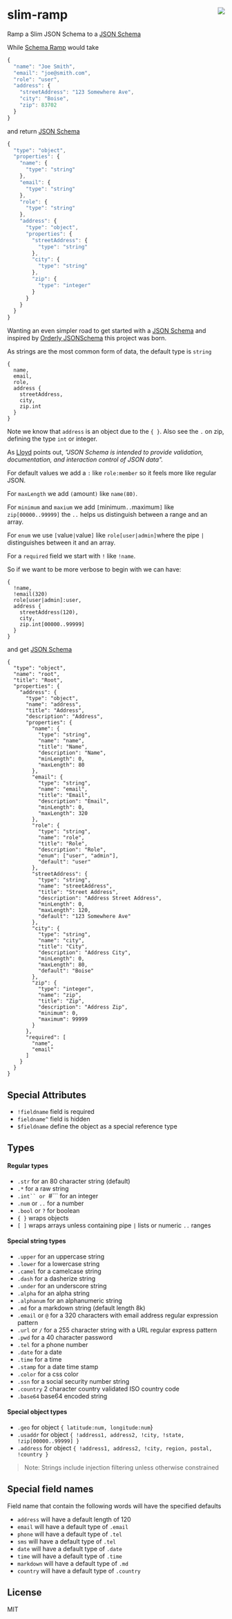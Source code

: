 # slim-ramp <img src="logo/slim-ramp-128.png" align="right">

Ramp a Slim JSON Schema to a [JSON Schema](http://json-schema.org)

While [Schema Ramp](https://github.com/yieme/schema-ramp) would take

```js
{
  "name": "Joe Smith",
  "email": "joe@smith.com",
  "role": "user",
  "address": {
    "streetAddress": "123 Somewhere Ave",
    "city": "Boise",
    "zip": 83702
  }
}
```

and return [JSON Schema](http://json-schema.org)

```js
{
  "type": "object",
  "properties": {
    "name": {
      "type": "string"
    },
    "email": {
      "type": "string"
    },
    "role": {
      "type": "string"
    },
    "address": {
      "type": "object",
      "properties": {
        "streetAddress": {
          "type": "string"
        },
        "city": {
          "type": "string"
        },
        "zip": {
          "type": "integer"
        }
      }
    }
  }
}
```

Wanting an even simpler road to get started with a [JSON Schema](http://json-schema.org)
and inspired by [Orderly JSONSchema](http://lloyd.io/orderly-jsonschema/) this project was born.

As strings are the most common form of data, the default type is ```string```

```
{
  name,
  email,
  role,
  address {
    streetAddress,
    city,
    zip.int
  }
}
```

Note we know that ```address``` is an object due to the ```{ }```.
Also see the ```.``` on zip, defining the type ```int``` or integer.

As [Lloyd](http://lloyd.io/orderly-jsonschema/) points out, _"JSON Schema is intended to provide validation, documentation, and interaction control of JSON data"._

For default values we add a ```:``` like ```role:member``` so it feels more like regular JSON.

For ```maxLength``` we add ```(```amount```)``` like ```name(80)```.

For ```minimum``` and ```maxium``` we add ```[```minimum```..```maximum```]``` like ```zip[00000..99999]``` the ```..``` helps us distinguish between a range and an array.

For ```enum``` we use ```[```value```|```value```]``` like ```role[user|admin]```where the pipe ```|``` distinguishes between it and an array.

For a ```required``` field we start with ```!``` like ```!name```.

So if we want to be more verbose to begin with we can have:

```
{
  !name,
  !email(320)
  role[user|admin]:user,
  address {
    streetAddress(120),
    city,
    zip.int[00000..99999]
  }
}
```

and get [JSON Schema](http://json-schema.org)

```
{
  "type": "object",
  "name": "root",
  "title": "Root",
  "properties": {
    "address": {
      "type": "object",
      "name": "address",
      "title": "Address",
      "description": "Address",
      "properties": {
        "name": {
          "type": "string",
          "name": "name",
          "title": "Name",
          "description": "Name",
          "minLength": 0,
          "maxLength": 80
        },
        "email": {
          "type": "string",
          "name": "email",
          "title": "Email",
          "description": "Email",
          "minLength": 0,
          "maxLength": 320
        },
        "role": {
          "type": "string",
          "name": "role",
          "title": "Role",
          "description": "Role",
          "enum": ["user", "admin"],
          "default": "user"
        },
        "streetAddress": {
          "type": "string",
          "name": "streetAddress",
          "title": "Street Address",
          "description": "Address Street Address",
          "minLength": 0,
          "maxLength": 120,
          "default": "123 Somewhere Ave"
        },
        "city": {
          "type": "string",
          "name": "city",
          "title": "City",
          "description": "Address City",
          "minLength": 0,
          "maxLength": 80,
          "default": "Boise"
        },
        "zip": {
          "type": "integer",
          "name": "zip",
          "title": "Zip",
          "description": "Address Zip",
          "minimum": 0,
          "maximum": 99999
        }
      },
      "required": [
        "name",
        "email"
      ]
    }
  }
}
```

## Special Attributes

- ```!fieldname``` field is required
- ```fieldname^``` field is hidden
- ```$fieldname``` define the object as a special reference type

## Types

#### Regular types

- ```.str``` for an 80 character string (default)
- ```.*``` for a raw string
- ```.int`` or ```#``` for an integer
- ```.num``` or ```..``` for a number
- ```.bool``` or ```?``` for boolean
- ```{ }``` wraps objects
- ```[ ]``` wraps arrays unless containing pipe ```|``` lists or numeric ```..``` ranges

#### Special string types

- ```.upper``` for an uppercase string
- ```.lower``` for a lowercase string
- ```.camel``` for a camelcase string
- ```.dash```  for a dasherize string
- ```.under``` for an underscore string
- ```.alpha``` for an alpha string
- ```.alphanum``` for an alphanumeric string
- ```.md``` for a markdown string (default length 8k)
- ```.email``` or ```@``` for a 320 characters with email address regular expression pattern
- ```.url``` or ```/``` for a 255 character string with a URL regular express pattern
- ```.pwd``` for a 40 character password
- ```.tel``` for a phone number
- ```.date``` for a date
- ```.time``` for a time
- ```.stamp``` for a date time stamp
- ```.color``` for a css color
- ```.ssn``` for a social security number string
- ```.country``` 2 character country validated ISO country code
- ```.base64``` base64 encoded string

#### Special object types

- ```.geo``` for object ```{ latitude:num, longitude:num```}
- ```.usaddr``` for object ```{ !address1, address2, !city, !state, !zip[00000..99999] }```
- ```.address``` for object ```{ !address1, address2, !city, region, postal, !country }```

> Note: Strings include injection filtering unless otherwise constrained

## Special field names

Field name that contain the following words will have the specified defaults

- ```address``` will have a default length of 120
- ```email``` will have a default type of ```.email```
- ```phone``` will have a default type of ```.tel```
- ```sms``` will have a default type of ```.tel```
- ```date``` will have a default type of ```.date```
- ```time``` will have a default type of ```.time```
- ```markdown``` will have a default type of ```.md```
- ```country``` will have a default type of ```.country```

## License

MIT
